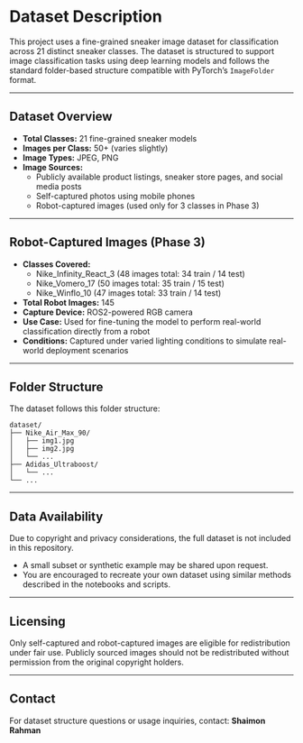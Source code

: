 # Dataset Description

This project uses a fine-grained sneaker image dataset for classification across 21 distinct sneaker classes. The dataset is structured to support image classification tasks using deep learning models and follows the standard folder-based structure compatible with PyTorch’s `ImageFolder` format.

---

## Dataset Overview

- **Total Classes:** 21 fine-grained sneaker models  
- **Images per Class:** 50+ (varies slightly)  
- **Image Types:** JPEG, PNG  
- **Image Sources:**
  - Publicly available product listings, sneaker store pages, and social media posts  
  - Self-captured photos using mobile phones  
  - Robot-captured images (used only for 3 classes in Phase 3)

---

## Robot-Captured Images (Phase 3)

- **Classes Covered:** 
  - Nike_Infinity_React_3 (48 images total: 34 train / 14 test)  
  - Nike_Vomero_17 (50 images total: 35 train / 15 test)  
  - Nike_Winflo_10 (47 images total: 33 train / 14 test)  
- **Total Robot Images:** 145  
- **Capture Device:** ROS2-powered RGB camera  
- **Use Case:** Used for fine-tuning the model to perform real-world classification directly from a robot  
- **Conditions:** Captured under varied lighting conditions to simulate real-world deployment scenarios

---

## Folder Structure

The dataset follows this folder structure:

```
dataset/
├── Nike_Air_Max_90/
│   ├── img1.jpg
│   ├── img2.jpg
│   └── ...
├── Adidas_Ultraboost/
│   └── ...
└── ...
```

---

## Data Availability

Due to copyright and privacy considerations, the full dataset is not included in this repository.

- A small subset or synthetic example may be shared upon request.  
- You are encouraged to recreate your own dataset using similar methods described in the notebooks and scripts.

---

## Licensing

Only self-captured and robot-captured images are eligible for redistribution under fair use. Publicly sourced images should not be redistributed without permission from the original copyright holders.

---

## Contact

For dataset structure questions or usage inquiries, contact: **Shaimon Rahman**